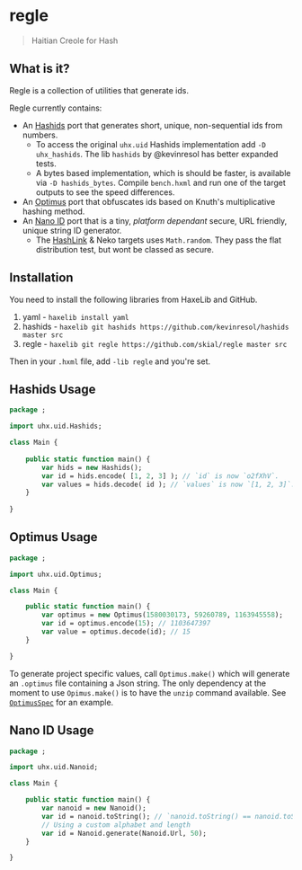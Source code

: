 # regle

> Haitian Creole for Hash

## What is it?

Regle is a collection of utilities that generate ids.

Regle currently contains:
	
- An [Hashids] port that generates short, unique, non-sequential ids from numbers.
	+ To access the original `uhx.uid` Hashids implementation add `-D uhx_hashids`. The lib `hashids` by @kevinresol has better expanded tests.
	+ A bytes based implementation, which is should be faster, is available via `-D hashids_bytes`. Compile `bench.hxml` and run one of the target outputs to see the speed differences.
- An [Optimus] port that obfuscates ids based on Knuth's multiplicative hashing method.
- An [Nano ID] port that is a tiny, _platform dependant_ secure, URL friendly, unique string ID generator.
	+ The [HashLink](https://github.com/HaxeFoundation/hashlink/blob/master/src/std/random.c) & Neko targets uses `Math.random`. They pass the flat distribution test, but wont be classed as secure.

## Installation

You need to install the following libraries from HaxeLib and GitHub.

1. yaml - `haxelib install yaml`
2. hashids - `haxelib git hashids https://github.com/kevinresol/hashids master src`
3. regle - `haxelib git regle https://github.com/skial/regle master src`

Then in your `.hxml` file, add `-lib regle` and you're set.

## Hashids Usage

```Haxe
package ;

import uhx.uid.Hashids;

class Main {
	
	public static function main() {
		var hids = new Hashids();
		var id = hids.encode( [1, 2, 3] ); // `id` is now `o2fXhV`.
		var values = hids.decode( id ); // `values` is now `[1, 2, 3]`.
	}
	
}
```

## Optimus Usage 

```Haxe
package ;

import uhx.uid.Optimus;

class Main {

	public static function main() {
		var optimus = new Optimus(1580030173, 59260789, 1163945558);
		var id = optimus.encode(15); // 1103647397
		var value = optimus.decode(id); // 15
	}

}
```

To generate project specific values, call `Optimus.make()` which will generate an `.optimus` file containing a Json string. The only
dependency at the moment to use `Opimus.make()` is to have the `unzip` command available. See [`OptimusSpec`](https://github.com/skial/regle/blob/master/tests/OptimusSpec.hx#L80) for an example.

## Nano ID Usage
```Haxe
package ;

import uhx.uid.Nanoid;

class Main {

	public static function main() {
		var nanoid = new Nanoid();
		var id = nanoid.toString(); // `nanoid.toString() == nanoid.toString()` == true.
		// Using a custom alphabet and length
		var id = Nanoid.generate(Nanoid.Url, 50);
	}

}
```

[Hashids]: http://hashids.org/ "Generate short, unique, non-sequential ids"
[Optimus]: https://github.com/jenssegers/optimus "Id obfuscation based on Knuth's multiplicative hashing method"
[Nano ID]: https://github.com/ai/nanoid "Tiny, secure, URL friendly, unique string ID generator"